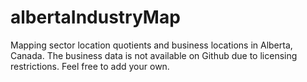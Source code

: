 # albertaIndustryMap
Mapping sector location quotients and business locations in Alberta, Canada.
The business data is not available on Github due to licensing restrictions. Feel free to add your own.
